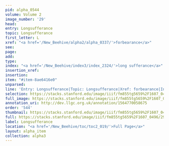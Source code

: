 ```yaml
---
pid: alpha_0544
volume: Volume 2
image_number: '29'
head: 
entry: Longsufferance
topic: Longsufferance
first_letter: L
xref: "<a href='/New_Beehive/alpha2/alpha_0337/'>forbearance</a>"
see: 
page: 
add: 
type: 
index: "<a href='/New_Beehive/index3/index_2324/'>long sufferance</a>"
insertion_xref: 
insertion: 
item: "#item-8ae6416e0"
unparsed: 
line: 'Entry: Longsufferance|Topic: Longsufferance|Xref: forbearance|Index: longsufferance|#item-8ae6416e0'
selection: https://stacks.stanford.edu/image/iiif/fm855tg5659%2F1607_0496/297,252,3076,506/full/0/default.jpg
full_image: https://stacks.stanford.edu/image/iiif/fm855tg5659%2F1607_0496/full/full/0/default.jpg
annotation_uri: http://dev.llgc.org.uk/annotation/1564770058675
order: '544'
thumbnail: https://stacks.stanford.edu/image/iiif/fm855tg5659%2F1607_0496/297,252,600,180/250,/0/default.jpg
full: https://stacks.stanford.edu/image/iiif/fm855tg5659%2F1607_0496/297,252,3076,506/full/0/default.jpg
label: Longsufferance
location: "<a href='/New_Beehive/toc/toc2_019/'>Full Page</a>"
layout: alpha_item
collection: alpha3
---
```

